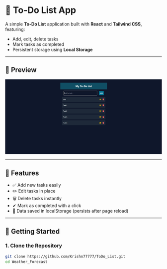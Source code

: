 

# 📝 To-Do List App

A simple **To-Do List** application built with **React** and **Tailwind CSS**, featuring:
- Add, edit, delete tasks
- Mark tasks as completed
- Persistent storage using **Local Storage**


--------------------

## 📸 Preview

![To-Do List Screenshot](./src/assets/screenshot.png)

--------------------

## 🚀 Features
- ✅ Add new tasks easily
- ✏️ Edit tasks in place
- 🗑 Delete tasks instantly
- ✔ Mark as completed with a click
- 💾 Data saved in localStorage (persists after page reload)

--------------------

## 🚀 Getting Started

### 1. Clone the Repository

```bash
git clone https://github.com/Krishn77777/ToDo_List.git
cd Weather_Forecast
